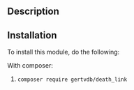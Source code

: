 Description
-----------

Installation
------------
To install this module, do the following:

With composer:
1. ```composer require gertvdb/death_link```

